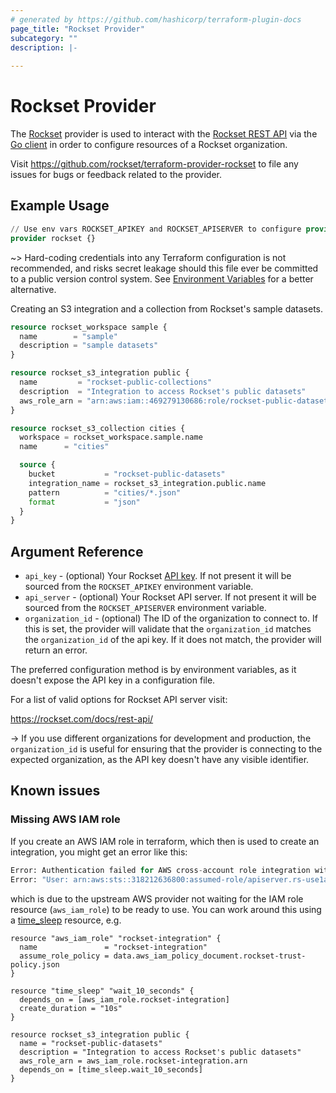 ```yaml
---
# generated by https://github.com/hashicorp/terraform-plugin-docs
page_title: "Rockset Provider"
subcategory: ""
description: |-
  
---
```


# Rockset Provider

The [Rockset](https://rockset.com/) provider is used to interact with the 
[Rockset REST API](https://rockset.com/docs/rest-api/) 
via the [Go client](https://github.com/rockset/rockset-go-client)
in order to configure resources of a Rockset organization.

Visit https://github.com/rockset/terraform-provider-rockset to file any issues for bugs or feedback related to the provider.

## Example Usage

```terraform
// Use env vars ROCKSET_APIKEY and ROCKSET_APISERVER to configure provider.
provider rockset {}
```

~> Hard-coding credentials into any Terraform configuration is not recommended, and risks secret leakage should this file ever be committed to a public version control system. See [Environment Variables](#environment-variables) for a better alternative.

Creating an S3 integration and a collection from Rockset's sample datasets.

```terraform
resource rockset_workspace sample {
  name        = "sample"
  description = "sample datasets"
}

resource rockset_s3_integration public {
  name         = "rockset-public-collections"
  description  = "Integration to access Rockset's public datasets"
  aws_role_arn = "arn:aws:iam::469279130686:role/rockset-public-datasets"
}

resource rockset_s3_collection cities {
  workspace = rockset_workspace.sample.name
  name      = "cities"

  source {
    bucket           = "rockset-public-datasets"
    integration_name = rockset_s3_integration.public.name
    pattern          = "cities/*.json"
    format           = "json"
  }
}
```

## Argument Reference

* `api_key` - (optional) Your Rockset [API key](https://rockset.com/docs/rest-api/#createapikey). If not present it will be sourced from the `ROCKSET_APIKEY` environment variable.
* `api_server` - (optional) Your Rockset API server. If not present it will be sourced from the `ROCKSET_APISERVER` environment variable.
* `organization_id` - (optional) The ID of the organization to connect to. If this is set, the provider will validate that the `organization_id` matches the `organization_id` of the api key. If it does not match, the provider will return an error.

The preferred configuration method is by environment variables, as it doesn't expose the API key in a configuration file.

For a list of valid options for Rockset API server visit:

https://rockset.com/docs/rest-api/

-> If you use different organizations for development and production, the `organization_id` is useful for ensuring that the provider is connecting to the expected organization, as the API key doesn't have any visible identifier.

## Known issues

### Missing AWS IAM role

If you create an AWS IAM role in terraform, which then is used to create an integration, you might get an error like this:

```terraform
Error: Authentication failed for AWS cross-account role integration with Role ARN arn:aws:iam::000000000000:role/RocksetRole.
Error: "User: arn:aws:sts::318212636800:assumed-role/apiserver.rs-use1a1-rockset-com/aws-sdk-java-1663200273577 is not authorized to perform: sts:AssumeRole on resource: arn:aws:iam::000000000000:role/RocksetRole"
```

which is due to the upstream AWS provider not waiting for the IAM role resource (`aws_iam_role`) to be ready to use.
You can work around this using a
[time_sleep](https://registry.terraform.io/providers/hashicorp/time/latest/docs/resources/sleep)
resource, e.g.

```
resource "aws_iam_role" "rockset-integration" {
  name               = "rockset-integration"
  assume_role_policy = data.aws_iam_policy_document.rockset-trust-policy.json
}

resource "time_sleep" "wait_10_seconds" {
  depends_on = [aws_iam_role.rockset-integration]
  create_duration = "10s"
}

resource rockset_s3_integration public {
  name = "rockset-public-datasets"
  description = "Integration to access Rockset's public datasets"
  aws_role_arn = aws_iam_role.rockset-integration.arn
  depends_on = [time_sleep.wait_10_seconds]
}
```
